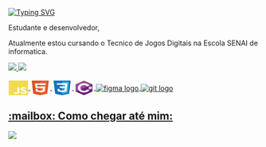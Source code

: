 <a href="https://git.io/typing-svg"><img src="https://readme-typing-svg.demolab.com?font=Fira+Code&weight=300&size=18&pause=1000&color=00F7AEAE&random=false&width=435&lines=Ol%C3%A1%2C+muito+bem+vindo!" alt="Typing SVG" /></a>

<div>
  
  <p>Estudante e desenvolvedor, </p>
  
  <p> Atualmente estou cursando o Tecnico de Jogos Digitais na Escola SENAI de informatica. </p>
  
</div>

<div>
  <a href="https://github.com/Danielchampion5">
  <img height="160em" src="https://github-readme-stats.vercel.app/api?username=Danielchampion5&show_icons=true&theme=dark&include_all_commits=true&count_private=true"/>
  <img height="160em" src="https://github-readme-stats.vercel.app/api/top-langs/?username=Danielchampion5&layout=compact&langs_count=7&theme=dark"/>
    
</div>

<div style="display: inline_block"><br>
  
  <img align="center" alt="Tadeu-Js" height="30" width="40" src="https://raw.githubusercontent.com/devicons/devicon/master/icons/javascript/javascript-plain.svg">
  
  <img align="center" alt="Tadeu-HTML" height="30" width="40" src="https://raw.githubusercontent.com/devicons/devicon/master/icons/html5/html5-original.svg">
  
  <img align="center" alt="Tadeu-CSS" height="30" width="40" src="https://raw.githubusercontent.com/devicons/devicon/master/icons/css3/css3-original.svg">
 
  <img align="center" alt="Tadeu-Csharp" height="30" width="40" src="https://raw.githubusercontent.com/devicons/devicon/master/icons/csharp/csharp-original.svg">
  <!--<img align="center"  alt="Tadeu-Arduino" height="30" width="40" src="https://cdn.jsdelivr.net/gh/devicons/devicon/icons/arduino/arduino-original-wordmark.svg">-->
  
  <img align="center"  alt="figma logo" height="30" width="40" src="https://cdn.jsdelivr.net/gh/devicons/devicon/icons/figma/figma-original.svg"/>
  
  <img align="center"  alt="git logo" height="30" width="40" src="https://cdn.simpleicons.org/git/F05032"/>

</div>

<div>
  
  <h2>:mailbox: Como chegar até mim:</h2> 
  
  <a href = "mailto:danielchampionoficial@gmail.com"><img src="https://img.shields.io/badge/Gmail-D14836?style=for-the-badge&logo=gmail&logoColor=white" target="_blank"></a>
   
</div>
